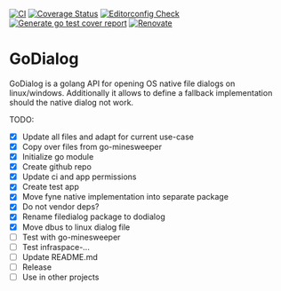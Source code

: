 [![CI](https://github.com/heathcliff26/godialog/actions/workflows/ci.yaml/badge.svg?event=push)](https://github.com/heathcliff26/godialog/actions/workflows/ci.yaml)
[![Coverage Status](https://coveralls.io/repos/github/heathcliff26/godialog/badge.svg)](https://coveralls.io/github/heathcliff26/godialog)
[![Editorconfig Check](https://github.com/heathcliff26/godialog/actions/workflows/editorconfig-check.yaml/badge.svg?event=push)](https://github.com/heathcliff26/godialog/actions/workflows/editorconfig-check.yaml)
[![Generate go test cover report](https://github.com/heathcliff26/godialog/actions/workflows/go-testcover-report.yaml/badge.svg)](https://github.com/heathcliff26/godialog/actions/workflows/go-testcover-report.yaml)
[![Renovate](https://github.com/heathcliff26/godialog/actions/workflows/renovate.yaml/badge.svg)](https://github.com/heathcliff26/godialog/actions/workflows/renovate.yaml)

# GoDialog

GoDialog is a golang API for opening OS native file dialogs on linux/windows. Additionally it allows to define a fallback implementation should the native dialog not work.

TODO:
- [x] Update all files and adapt for current use-case
- [x] Copy over files from go-minesweeper
- [x] Initialize go module
- [x] Create github repo
- [x] Update ci and app permissions
- [x] Create test app
- [x] Move fyne native implementation into separate package
- [x] Do not vendor deps?
- [x] Rename filedialog package to dodialog
- [x] Move dbus to linux dialog file
- [ ] Test with go-minesweeper
- [ ] Test infraspace-...
- [ ] Update README.md
- [ ] Release
- [ ] Use in other projects
